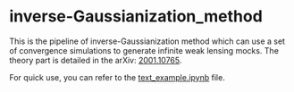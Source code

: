 # inverse-Gaussianization_method

This is the pipeline of inverse-Gaussianization method which can use a set of convergence simulations to generate infinite weak lensing mocks. The theory part is detailed in the arXiv: [2001.10765](https://arxiv.org/abs/2001.10765).

For quick use, you can refer to the [text_example.ipynb](file://./test_example.ipynb) file.

